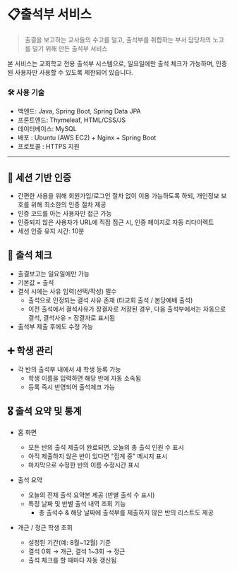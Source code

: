 # 📋출석부 서비스 
> 출결을 보고하는 교사들의 수고를 덜고, 출석부를 취합하는 부서 담당자의 노고를 덜기 위해 만든 출석부 서비스
> 
본 서비스는 교회학교 전용 출석부 시스템으로, 일요일에만 출석 체크가 가능하며, 
인증된 사용자만 사용할 수 있도록 제한되어 있습니다.
> 
### 🛠️ 사용 기술
- 백엔드: Java, Spring Boot, Spring Data JPA
- 프론트엔드: Thymeleaf, HTML/CSS/JS
- 데이터베이스: MySQL
- 배포 : Ubuntu (AWS EC2) + Nginx + Spring Boot
- 프로토콜 : HTTPS 지원 

-----

## 🔐 세션 기반 인증
- 간편한 사용을 위해 회원가입/로그인 절차 없이 이용 가능하도록 하되, 개인정보 보호를 위해 최소한의 인증 절차 제공
- 인증 코드를 아는 사용자만 접근 가능
- 인증되지 않은 사용자가 URL에 직접 접근 시, 인증 페이지로 자동 리다이렉트
- 세션 인증 유지 시간: 10분

## 📆 출석 체크
- 출결보고는 일요일에만 가능
- 기본값 = 출석
- 결석 시에는 사유 입력(선택/작성) 필수
  - 출석으로 인정되는 결석 사유 존재 (타교회 출석 / 본당예배 출석)
  - 이전 출석에서 결석사유가 장결자로 저장된 경우, 다음 출석부에서는 자동으로 결석, 결석사유 = 장결자로 표시됨 
- 출석부 제출 후에도 수정 가능

## ➕ 학생 관리
- 각 반의 출석부 내에서 새 학생 등록 가능
  - 학생 이름을 입력하면 해당 반에 자동 소속됨 
  - 등록 즉시 반영되어 출석체크 가능

## 🎖️ 출석 요약 및 통계
- 홈 화면
  - 모든 반의 출석 제출이 완료되면, 오늘의 총 출석 인원 수 표시
  - 아직 제출하지 않은 반이 있다면 "집계 중" 메시지 표시
  - 마지막으로 수정한 반의 이름 수정시간 표시

- 출석 요약
  - 오늘의 전체 출석 요약본 제공 (반별 출석 수 표시)
  - 특정 날짜 및 반별 출석 내역 조회 기능
    - 총 출석수 & 해당 날짜에 출석부를 제출하지 않은 반의 리스트도 제공

- 개근 / 정근 학생 조회 
  - 설정된 기간(예: 8월~12월) 기준
  - 결석 0회 → 개근, 결석 1~3회 → 정근
  - 출석 체크를 할 때마다 자동 갱신됨

